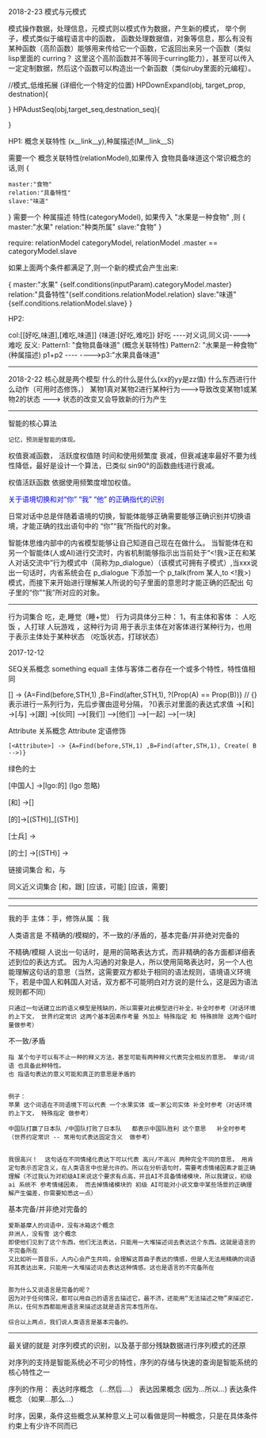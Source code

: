 2018-2-23 模式与元模式

模式操作数据，处理信息，元模式则以模式作为数据，产生新的模式，
举个例子，模式类似于编程语言中的函数， 函数处理数据值，对象等信息，那么有没有某种函数（高阶函数）能够用来传给它一个函数，它返回出来另一个函数（类似lisp里面的 curring？ 这里这个高阶函数并不等同于curring能力），甚至可以传入一定定制数据，然后这个函数可以构造出一个新函数（类似ruby里面的元编程）。 


//模式_低维拓展 (详细化一个特定的位置)
HPDownExpand(obj, target_prop, destnation){
	
}
HPAdustSeq(obj,target_seq,destnation_seq){

}


HP1:  概念关联特性  (x__link__y),种属描述(M__link__S)

需要一个     概念关联特性(relationModel),如果传入 食物具备味道这个常识概念的话,则
{
	
	master:"食物"
	relation:"具备特性"
	slave:"味道"

}
需要一个  种属描述 特性(categoryModel), 如果传入 "水果是一种食物" ,则
{
	master:"水果"
	relation:"种类所属"
	slave:"食物"
}

require: relationModel categoryModel, relationModel .master == categoryModel.slave


如果上面两个条件都满足了,则一个新的模式会产生出来:

{
  master:"水果"  {self.conditions(inputParam).categoryModel.master}
 relation:"具备特性"{self.conditions.relationModel.relation}
	slave:"味道"{self.conditions.relationModel.slave}
}



HP2:













col:[[好吃,味道],[难吃,味道]]
{味道:[好吃,难吃]}
好吃   ----对义词,同义词----> 难吃
反义:
Pattern1: "食物具备味道"   (概念关联特性) 
Pattern2: "水果是一种食物"  (种属描述)
p1+p2 ---- ---->p3:"水果具备味道"


---------------------------------------------
2018-2-22
 核心就是两个模型 什么的什么是什么(xx的yy是zz值)
							什么东西进行什么动作（可用时态修饰，） 某物1真对某物2进行某种行为--->导致改变某物1或某物2的状态 ---> 状态的改变又会导致新的行为产生



----------------------------

智能的核心算法

	记忆，预测是智能的体现。
	


权值衰减函数，
	活跃度权值随 时间和使用频繁度 衰减，但衰减速率最好不要为线性降低，最好是设计一个算法，已类似 sin90°的函数曲线进行衰减。

权值活跃函数
	依据使用频繁度增加权值。




<font color="blue">关于语境切换和对“你” “我” “他” 的正确指代的识别
</font>

日常对话中总是伴随着语境的切换，智能体能够正确需要能够正确识别并切换语境，才能正确的找出语句中的 “你”“我”所指代的对象。

智能体思维内部中的内省模型能够让自己知道自己现在在做什么。 当智能体在和另一个智能体(人或AI)进行交流时，内省机制能够指示出当前处于“<!我>正在和某人对话交流中”行为模式中（简称为p_dialogue）（该模式可拥有子模式）,当xxx说出一句话时，内省系统会在 p_dialogue 下添加一个 p_talk(from 某人,to <!我>)模式，而接下来开始进行理解某人所说的句子里面的意思时才能正确的匹配出 句子里的“你”“我”所对应的对象。


---------------------------------





行为词集合   吃，走,睡觉（睡+觉）
	行为词具体分三种： 1，有主体和客体  ： 人吃饭 ，人打球  人玩游戏 ，这种行为词  用于表示主体在对客体进行某种行为，也用于表示主体处于某种状态 （吃饭状态，打球状态）
				




2017-12-12

SEQ关系概念
	something equall 主体与客体二者存在一个或多个特性，特性值相同				 


[<SEQ>] ->  {A=Find(before,STH,1) ,B=Find(after,STH,1), ?(Prop(A) == Prop(B))}   // {} 表示进行一系列行为，先后步骤由逗号分隔， ?()表示对里面的表达式求值
	->[和]
	->[与]
	->[跟]
	->[伙同]
	-->[我们]
	-->[他们]
	-->[一起]
	-->[一块]








Attribute 关系概念
	Attribute 定语修饰 

	[<Attribute>] -> {A=Find(before,STH,1) ,B=Find(after,STH,1), Create( B -->)} 


绿色的士


[中国人]
	->[Igo:的] (Igo 忽略)
	


[和]	->[<SEQ>]	

[的]->[(STH)]_[(STH)]

[士兵]	->



[的士]	->[(STH)]
	->	


链接词集合    和，与

同义近义词集合   [和，跟]   [应该，可能]  [应该，需要]



------------------------------------


---------------------





我的手  主体：手，修饰从属 ：我




人类语言是 不精确的/模糊的，不一致的/矛盾的，基本完备/并非绝对完备的


不精确/模糊
	人说出一句话时，是用的简略表达方式，而非精确的各方面都详细表述到位的表达方式。 因为人沟通的对象是人，所以使用简略表达时，另一个人也能理解这句话的意思（当然，这需要双方都处于相同的语法规则，语境语义环境下，若是中国人和韩国人对话，双方都不可能明白对方说的是什么，这是因为语法规则都不同）


	只通过一句话建立出的语义模型是残缺的，所以需要对此模型进行补全，补全时参考（对话环境的上下文， 世界约定常识 这两个基本因素作考量 外加上 特殊指定 和 特殊排除 这两个临时量做参考）


不一致/矛盾


	指 某个句子可以有不止一种的释义方法，甚至可能有两种释义代表完全相反的意思。 单词/词语 也具备此种特性。
	也 指语句表达的意义可能和真正的意思是矛盾的


	例子：
	苹果 这个词语在不同语境下可以代表 一个水果实体 或一家公司实体 补全时参考（对话环境的上下文， 特殊指定 做参考）
	
	中国队打赢了日本队 /中国队打败了日本队   都表示中国队胜利 这个意思   补全时参考（世界约定常识 -- 常用句式表达固定含义  做参考）

	
	我很高兴！  这句话在不同情绪化表达下可以代表 高兴/不高兴 两种完全不同的意思， 用肯定句表示否定含义，在人类语言中也是允许的。所以在分析语句时，需要考虑情绪因素才能正确理解（不过我认为对初级AI来说这个要求有点高，并且AI不具备情绪模块，所以我建议，初级ai 系统不 参考情绪因素， 而去掉情绪模块的 初级 AI可能对小说文章中某些场景的正确理解产生偏差，你需要知悉这一点）

	


基本完备/并非绝对完备的


	爱斯基摩人的词语中，没有冰箱这个概念
	非洲人，没有雪 这个概念
	即使他们见到了这个东西，他们无法表达，只能用一大堆描述词去表达这个东西。这就是语言的不完备所在
	又比如听一首音乐，人内心会产生共鸣，会理解这首曲子表达的情感，但是人无法用精确的词语将其表达出来，只能用一大堆描述词去表达这种情感。这也是语言的不完备所在


	那为什么又说语言是完备的呢？
	因为对于任何情况，都可以用自己的语言去描述它，最不济，还能用“无法描述之物”来描述它，所以，任何东西都能用语言来描述这就是语言完本性所在。

	综合以上两点，我们说人类语言是基本完备的。

	

	



---------------------

最关键的就是 对序列模式的识别，以及基于部分残缺数据进行序列模式的还原


对序列的支持是智能系统必不可少的特性，序列的存储与快速的查询是智能系统的核心特性之一

序列的作用：
	表达时序概念  （...然后....）
	表达因果概念	 (因为...所以...)
	表达条件概念  （如果...那么...）
	
  时序，因果，条件这些概念从某种意义上可以看做是同一种概念，只是在具体条件约束上有少许不同而已







